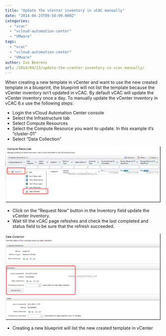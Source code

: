 ```yaml
---
title: "Update the vCenter inventory in vCAC manually"
date: "2014-04-23T09:58:09.000Z"
categories: 
  - "vcac"
  - "vcloud-automation-center"
  - "VMware"
tags: 
  - "vcac"
  - "vcloud-automation-center"
  - "VMware"
author: Ivo Beerens
url: /2014/04/23/update-the-vcenter-inventory-in-vcac-manually/
---
```


When creating a new template in vCenter and want to use the new created template in a blueprint, the blueprint will not list the template because the vCenter inventory isn’t updated in vCAC. By default vCAC will update the vCenter inventory once a day. To manually update the vCenter inventory in vCAC 6.x use the following steps:

- Login the vCloud Automation Center console
- Select the Infrastructure tab
- Select Compute Resources
- Select the Compute Resource you want to update. In this example it’s “cluster-01”
- Select “Data Collection”

[![image](images/image_thumb7.png "image")](images/image7.png)

- Click on the “Request Now” button in the Inventory field update the vCenter inventory.
- Wait till the vCAC page refeshes and check the last completed and status field to be sure that the refresh succeeded.

[![image](images/image_thumb8.png "image")](images/image8.png)

- Creating a new blueprint will list the new created template in vCenter